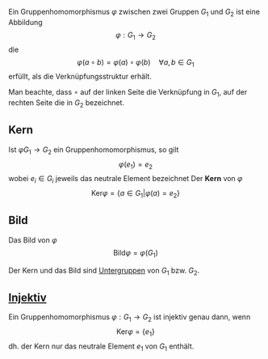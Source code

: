 Ein Gruppenhomomorphismus $\varphi$ zwischen zwei Gruppen $G_1$ und $G_2$ ist eine Abbildung 
$$\varphi: G_1 \to G_2$$
die
$$\varphi(a\circ b) = \varphi(a) \circ \varphi (b) \quad \forall a, b \in G_1$$
erfüllt, als die Verknüpfungsstruktur erhält.

Man beachte, dass $\circ$ auf der linken Seite die Verknüpfung in $G_1$, auf der rechten Seite die in $G_2$ bezeichnet.

## Kern
Ist $\varphi G_1 \to G_2$ ein Gruppenhomomorphismus, so gilt 
$$\varphi(e_1) = e_2$$
wobei $e_i \in G_i$ jeweils das neutrale Element bezeichnet
Der __Kern__ von $\varphi$ $$\text{Ker}\varphi = \{a \in G_1 | 
\varphi(a) = e_2\}$$
## Bild
Das Bild von $\varphi$
$$\text{Bild} \varphi = \varphi(G_1)$$

Der Kern und das Bild sind [Untergruppen](Gruppe.md#Untergruppenkriterium) von $G_1$ bzw. $G_2$.

## [Injektiv](Injektiv.md)
Ein Gruppenhomomorphismus $\varphi: G_1 \to G_2$  ist injektiv genau dann, wenn
$$\text{Ker} \varphi = \{e_1\}$$dh. der Kern nur das neutrale Element $e_1$ von $G_1$ enthält.

